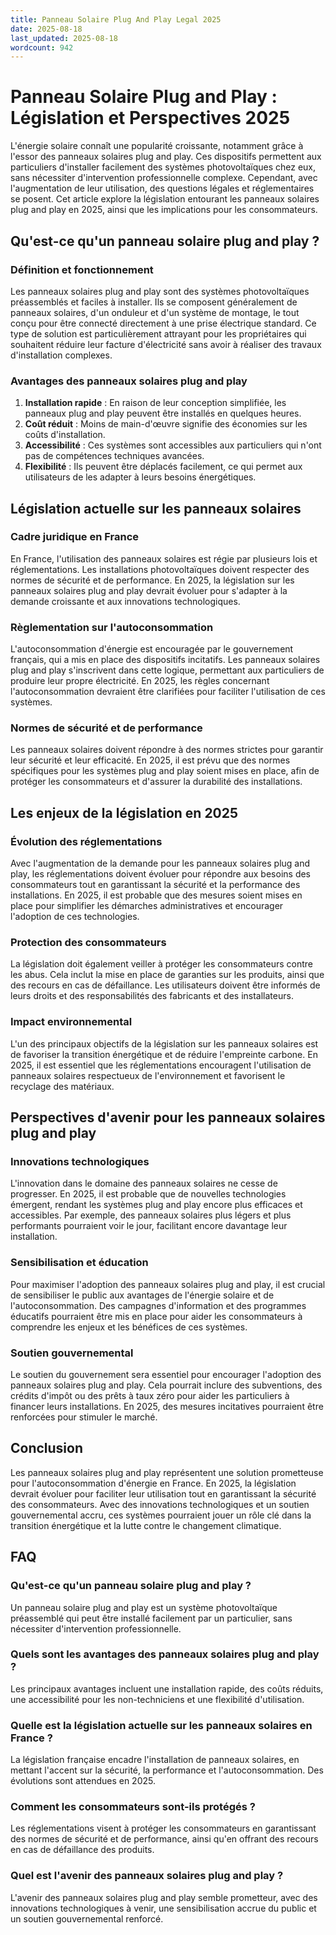 ```yaml
---
title: Panneau Solaire Plug And Play Legal 2025
date: 2025-08-18
last_updated: 2025-08-18
wordcount: 942
---
```


# Panneau Solaire Plug and Play : Législation et Perspectives 2025

L'énergie solaire connaît une popularité croissante, notamment grâce à l'essor des panneaux solaires plug and play. Ces dispositifs permettent aux particuliers d'installer facilement des systèmes photovoltaïques chez eux, sans nécessiter d'intervention professionnelle complexe. Cependant, avec l'augmentation de leur utilisation, des questions légales et réglementaires se posent. Cet article explore la législation entourant les panneaux solaires plug and play en 2025, ainsi que les implications pour les consommateurs.

## Qu'est-ce qu'un panneau solaire plug and play ?

### Définition et fonctionnement

Les panneaux solaires plug and play sont des systèmes photovoltaïques préassemblés et faciles à installer. Ils se composent généralement de panneaux solaires, d'un onduleur et d'un système de montage, le tout conçu pour être connecté directement à une prise électrique standard. Ce type de solution est particulièrement attrayant pour les propriétaires qui souhaitent réduire leur facture d'électricité sans avoir à réaliser des travaux d'installation complexes.

### Avantages des panneaux solaires plug and play

1. **Installation rapide** : En raison de leur conception simplifiée, les panneaux plug and play peuvent être installés en quelques heures.
2. **Coût réduit** : Moins de main-d'œuvre signifie des économies sur les coûts d'installation.
3. **Accessibilité** : Ces systèmes sont accessibles aux particuliers qui n'ont pas de compétences techniques avancées.
4. **Flexibilité** : Ils peuvent être déplacés facilement, ce qui permet aux utilisateurs de les adapter à leurs besoins énergétiques.

## Législation actuelle sur les panneaux solaires

### Cadre juridique en France

En France, l'utilisation des panneaux solaires est régie par plusieurs lois et réglementations. Les installations photovoltaïques doivent respecter des normes de sécurité et de performance. En 2025, la législation sur les panneaux solaires plug and play devrait évoluer pour s'adapter à la demande croissante et aux innovations technologiques.

### Règlementation sur l'autoconsommation

L'autoconsommation d'énergie est encouragée par le gouvernement français, qui a mis en place des dispositifs incitatifs. Les panneaux solaires plug and play s'inscrivent dans cette logique, permettant aux particuliers de produire leur propre électricité. En 2025, les règles concernant l'autoconsommation devraient être clarifiées pour faciliter l'utilisation de ces systèmes.

### Normes de sécurité et de performance

Les panneaux solaires doivent répondre à des normes strictes pour garantir leur sécurité et leur efficacité. En 2025, il est prévu que des normes spécifiques pour les systèmes plug and play soient mises en place, afin de protéger les consommateurs et d'assurer la durabilité des installations.

## Les enjeux de la législation en 2025

### Évolution des réglementations

Avec l'augmentation de la demande pour les panneaux solaires plug and play, les réglementations doivent évoluer pour répondre aux besoins des consommateurs tout en garantissant la sécurité et la performance des installations. En 2025, il est probable que des mesures soient mises en place pour simplifier les démarches administratives et encourager l'adoption de ces technologies.

### Protection des consommateurs

La législation doit également veiller à protéger les consommateurs contre les abus. Cela inclut la mise en place de garanties sur les produits, ainsi que des recours en cas de défaillance. Les utilisateurs doivent être informés de leurs droits et des responsabilités des fabricants et des installateurs.

### Impact environnemental

L'un des principaux objectifs de la législation sur les panneaux solaires est de favoriser la transition énergétique et de réduire l'empreinte carbone. En 2025, il est essentiel que les réglementations encouragent l'utilisation de panneaux solaires respectueux de l'environnement et favorisent le recyclage des matériaux.

## Perspectives d'avenir pour les panneaux solaires plug and play

### Innovations technologiques

L'innovation dans le domaine des panneaux solaires ne cesse de progresser. En 2025, il est probable que de nouvelles technologies émergent, rendant les systèmes plug and play encore plus efficaces et accessibles. Par exemple, des panneaux solaires plus légers et plus performants pourraient voir le jour, facilitant encore davantage leur installation.

### Sensibilisation et éducation

Pour maximiser l'adoption des panneaux solaires plug and play, il est crucial de sensibiliser le public aux avantages de l'énergie solaire et de l'autoconsommation. Des campagnes d'information et des programmes éducatifs pourraient être mis en place pour aider les consommateurs à comprendre les enjeux et les bénéfices de ces systèmes.

### Soutien gouvernemental

Le soutien du gouvernement sera essentiel pour encourager l'adoption des panneaux solaires plug and play. Cela pourrait inclure des subventions, des crédits d'impôt ou des prêts à taux zéro pour aider les particuliers à financer leurs installations. En 2025, des mesures incitatives pourraient être renforcées pour stimuler le marché.

## Conclusion

Les panneaux solaires plug and play représentent une solution prometteuse pour l'autoconsommation d'énergie en France. En 2025, la législation devrait évoluer pour faciliter leur utilisation tout en garantissant la sécurité des consommateurs. Avec des innovations technologiques et un soutien gouvernemental accru, ces systèmes pourraient jouer un rôle clé dans la transition énergétique et la lutte contre le changement climatique.

## FAQ

### Qu'est-ce qu'un panneau solaire plug and play ?

Un panneau solaire plug and play est un système photovoltaïque préassemblé qui peut être installé facilement par un particulier, sans nécessiter d'intervention professionnelle.

### Quels sont les avantages des panneaux solaires plug and play ?

Les principaux avantages incluent une installation rapide, des coûts réduits, une accessibilité pour les non-techniciens et une flexibilité d'utilisation.

### Quelle est la législation actuelle sur les panneaux solaires en France ?

La législation française encadre l'installation de panneaux solaires, en mettant l'accent sur la sécurité, la performance et l'autoconsommation. Des évolutions sont attendues en 2025.

### Comment les consommateurs sont-ils protégés ?

Les réglementations visent à protéger les consommateurs en garantissant des normes de sécurité et de performance, ainsi qu'en offrant des recours en cas de défaillance des produits.

### Quel est l'avenir des panneaux solaires plug and play ?

L'avenir des panneaux solaires plug and play semble prometteur, avec des innovations technologiques à venir, une sensibilisation accrue du public et un soutien gouvernemental renforcé.